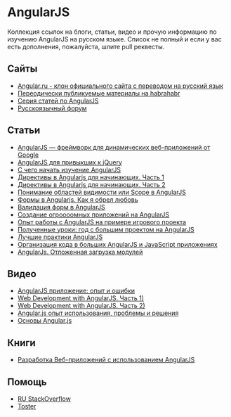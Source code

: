 AngularJS
===

Коллекция ссылок на блоги, статьи, видео и прочую информацию по изучению AngularJS на русском языке. Список не полный и если у вас есть дополнения, пожалуйста, шлите pull реквесты.

## Сайты

* [Angular.ru - клон официального сайта с переводом на русский язык](http://angular.ru/)
* [Переодически публикуемые материалы на habrahabr](http://habrahabr.ru/hub/angularjs/)
* [Серия статей по AngularJS](http://job-blog.bullgare.ru/category/programming/javascript/angular-js-javascript/)
* [Русскоязычный форум](http://javascript.ru/forum/angular/)

## Статьи

* [AngularJS — фреймворк для динамических веб-приложений от Google](http://habrahabr.ru/post/149060/)
* [AngularJS для привыкших к jQuery](http://habrahabr.ru/post/172975/)
* [С чего начать изучение AngularJS](http://stepansuvorov.com/blog/2012/12/%D1%81-%D1%87%D0%B5%D0%B3%D0%BE-%D0%BD%D0%B0%D1%87%D0%B0%D1%82%D1%8C-%D0%B8%D0%B7%D1%83%D1%87%D0%B5%D0%BD%D0%B8%D0%B5-angularjs/)
* [Директивы в Angularjs для начинающих. Часть 1](http://habrahabr.ru/post/179755/)
* [Директивы в Angularjs для начинающих. Часть 2](http://habrahabr.ru/post/180365/)
* [Понимание областей видимости или Scope в AngularJS](http://habrahabr.ru/post/182670/)
* [Формы в Angularjs. Как я обрел любовь](http://habrahabr.ru/post/179473/)
* [Валидация форм в AngularJS](http://habrahabr.ru/post/167793/)
* [Создание огроооомных приложений на AngularJS](http://habrahabr.ru/post/182556/)
* [Опыт работы с AngularJS на примере игрового проекта](http://habrahabr.ru/post/182348/)
* [Полученные уроки: год с большим проектом на AngularJS ](http://habrahabr.ru/post/180779/)
* [Лучшие практики AngularJS](http://habrahabr.ru/post/181882/)
* [Организация кода в больших AngularJS и JavaScript приложениях](http://habrahabr.ru/post/180837/)
* [AngularJs. Отложенная загрузка модулей](http://habrahabr.ru/post/178753/)

## Видео

* [AngularJS приложение: опыт и ошибки](https://www.youtube.com/watch?v=zP2O2c31gdM)
* [Web Development with AngularJS. Часть 1)](https://www.youtube.com/watch?v=w3cPZYyBI_I)
* [Web Development with AngularJS. Часть 2)](https://www.youtube.com/watch?v=6EplQ3FTAn0)
* [Angular.js опыт использования, проблемы и решения](https://www.youtube.com/watch?v=xN3hMPIijz0)
* [Основы Angular.js](https://www.youtube.com/playlist?list=PLY4rE9dstrJxWEX3fCPjFpmcnoU_3GRWW)
 
## Книги
* [Разработка Веб-приложений с использованием AngularJS](http://dmkpress.com/catalog/computer/web/978-5-97060-064-1/)

## Помощь
* [RU StackOverflow](http://ru.stackoverflow.com/questions/tagged/angularjs)
* [Toster](https://toster.ru/tag/angular.js/questions)
